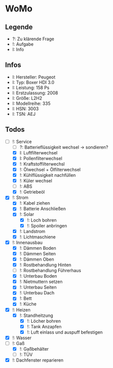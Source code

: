 # WoMo

## Legende
- ?: Zu klärende Frage
- !: Aufgabe 
- I: Info

## Infos 
- I: Hersteller: Peugeot
- I: Typ: Boxer HDI 3.0 
- I: Leistung: 158 Ps
- I: Erstzulassung: 2008
- I: Größe: L2H2 
- I: Modellreihe: 335
- I: HSN: 3003
- I: TSN: AEJ

## Todos
- [ ] !: Service
	- [ ] ?: Batterieflüssigkeit wechsel -> sondieren?
	- [X] I: Luftfilterwechsel 
	- [x] I: Pollenfilterwechsel
	- [x] !: Kraftstoffilterwechsl 
	- [x] !: Ölwechsel + Ölfilterwechsel
	- [x] !: Kühlflüssigkeit nachfüllen
    - [x] !: Küler wechsel
    - [ ] !: ABS
  	- [x] !: Getriebeöl 
- [x] !: Strom 
    - [x] !: Kabel ziehen
    - [x] !: Batterie Anschließen
	- [X] !: Solar
        - [X] !: Loch bohren
        - [X] !: Spoiler anbringen
	- [x] !: Landstrom
	- [x] !: Lichtmaschiene
- [x] !: Innenausbau
	- [x] !: Dämmen Boden
	- [x] !: Dämmen Seiten
	- [x] !: Dämmen Oben
	- [x] !: Rostbehandlung Hinten
	- [ ] !: Rostbehandlung Führerhaus
	- [x] !: Unterbau Boden
	- [x] !: Nietmuttern setzen
	- [X] !: Unterbau Seiten
	- [X] !: Unterbau Dach
	- [x] !: Bett
	- [x] !: Küche
- [x] !: Heizen
    - [X] !: Standheitzung
        - [x] !: Löcher bohren
        - [X] !: Tank Anzapfen
        - [X] !: Luft einlass und auspuff befestigen
- [x] !: Wasser
- [ ] !: Gaß
	- [X] !: Gaßbehälter
	- [ ] !: TÜV
- [x] !: Dachfenster reparieren
